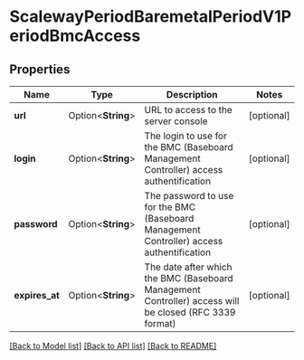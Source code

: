 # ScalewayPeriodBaremetalPeriodV1PeriodBmcAccess

## Properties

Name | Type | Description | Notes
------------ | ------------- | ------------- | -------------
**url** | Option<**String**> | URL to access to the server console | [optional]
**login** | Option<**String**> | The login to use for the BMC (Baseboard Management Controller) access authentification | [optional]
**password** | Option<**String**> | The password to use for the BMC (Baseboard Management Controller) access authentification | [optional]
**expires_at** | Option<**String**> | The date after which the BMC (Baseboard Management Controller) access will be closed (RFC 3339 format) | [optional]

[[Back to Model list]](../README.md#documentation-for-models) [[Back to API list]](../README.md#documentation-for-api-endpoints) [[Back to README]](../README.md)


